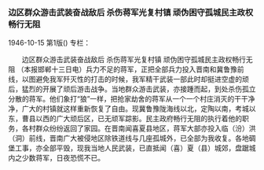 ### 边区群众游击武装奋战敌后  杀伤蒋军光复村镇  顽伪困守孤城民主政权畅行无阻

1946-10-15
第1版()
专栏：

　　边区群众游击武装奋战敌后
    杀伤蒋军光复村镇
    顽伪困守孤城民主政权畅行无阻
    （本报邯郸十三日电）兵力不足的蒋军，正把全部兵力投入晋南和冀鲁豫前线，以图避免我军歼灭性的打击的时候，我军精干武装一部此时却挺进空虚的顽后，猛烈的开展了顽后游击战争。当地群众游击武装，亦接踵而起，到处杀伤孤立分散的蒋军。他们象打“狼”一样，把抢家劫舍的蒋军从一个一个村庄消灭的干干净净，广大的村镇就这样重新恢复了自由。现冀鲁豫陇海线以北，定陶以南，考城以东，曹县以西的广大顽后区，已无顽军踪影。民主政府畅行无阻的执行着他的职务，各村群众纷纷返回了家园。在晋南闻喜夏县地区，蒋军大部亦投入临（汾）洪（洞）前线，晋南广大被侵地区除铁道线与几座孤城外，已全部为我收复。各地碉堡工事，亦全部平毁，现我当地人民武装，已直抵闻（喜）夏（县）城郊，盘踞城内之少数蒋军，日夜恐慌不已。

